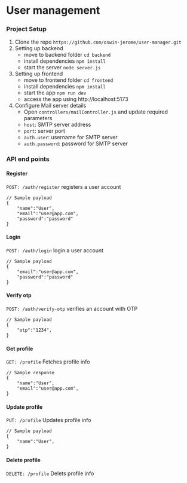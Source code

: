 # User management

### Project Setup

1. Clone the repo `https://github.com/oswin-jerome/user-manager.git`
2. Setting up backend
   - move to backend folder `cd backend`
   - install dependencies `npm install`
   - start the server `node server.js`
3. Setting up frontend
   - move to frontend folder `cd frontend`
   - install dependencies `npm install`
   - start the app `npm run dev`
   - access the app using http://localhost:5173
4. Configure Mail server details
   - Open `controllers/mailController.js` and update required parameters
   - `host`: SMTP server address
   - `port`: server port
   - `auth.user`: username for SMTP server
   - `auth.password`: password for SMTP server

### API end points

#### Register

`POST: /auth/register`
registers a user account

```
// Sample payload
{
    "name":"User",
    "email":"user@app.com",
    "password":"password"
}
```

#### Login

`POST: /auth/login`
login a user account

```
// Sample payload
{
    "email":"user@app.com",
    "password":"password"
}
```

#### Verify otp

`POST: /auth/verify-otp`
verifies an account with OTP

```
// Sample payload
{
    "otp":"1234",
}
```

#### Get profile

`GET: /profile`
Fetches profile info

```
// Sample response
{
    "name":"User",
    "email":"user@app.com",
}
```

#### Update profile

`PUT: /profile`
Updates profile info

```
// Sample payload
{
    "name":"User",
}
```

#### Delete profile

`DELETE: /profile`
Delets profile info
